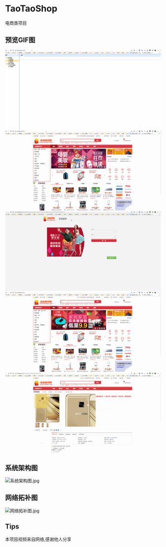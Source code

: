 # TaoTaoShop
电商类项目

## 预览GIF图
![后台管理系统](./gif/后台管理系统.gif)
![前台系统](./gif/前台系统.gif)
![单点登录系统](./gif/单点登录系统.gif)
![搜索系统](./gif/搜索系统.gif)
![订单系统](./gif/订单系统.gif)
## 系统架构图
![系统架构图.jpg](https://ooo.0o0.ooo/2016/11/07/5820a12c0a3ff.jpg)
## 网络拓补图
![网络拓补图.jpg](https://ooo.0o0.ooo/2016/11/07/5820a2bc0964e.jpg)

## Tips
本项目视频来自网络,感谢他人分享